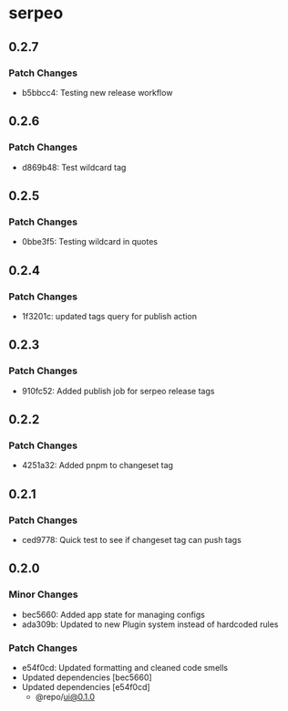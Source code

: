# serpeo

## 0.2.7

### Patch Changes

- b5bbcc4: Testing new release workflow

## 0.2.6

### Patch Changes

- d869b48: Test wildcard tag

## 0.2.5

### Patch Changes

- 0bbe3f5: Testing wildcard in quotes

## 0.2.4

### Patch Changes

- 1f3201c: updated tags query for publish action

## 0.2.3

### Patch Changes

- 910fc52: Added publish job for serpeo release tags

## 0.2.2

### Patch Changes

- 4251a32: Added pnpm to changeset tag

## 0.2.1

### Patch Changes

- ced9778: Quick test to see if changeset tag can push tags

## 0.2.0

### Minor Changes

- bec5660: Added app state for managing configs
- ada309b: Updated to new Plugin system instead of hardcoded rules

### Patch Changes

- e54f0cd: Updated formatting and cleaned code smells
- Updated dependencies [bec5660]
- Updated dependencies [e54f0cd]
  - @repo/ui@0.1.0
